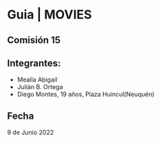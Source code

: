 # Guia | MOVIES
## Comisión 15
## Integrantes:
- Mealla Abigail
- Julián B. Ortega
- Diego Montes, 19 años, Plaza Huincul(Neuquén)

## Fecha
9 de Junio 2022